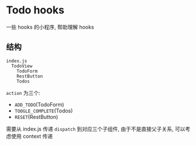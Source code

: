 # Todo hooks

一些 hooks 的小程序, 帮助理解 hooks

## 结构
```
index.js
  TodoView
    TodoForm
    RestButton
    Todos
```
`action` 为三个:
- `ADD_TODO`(TodoForm)
- `TOOGLE_COMPLETE`(Todos)
- `RESET`(RestButton)

需要从 index.js 传递 `dispatch` 到对应三个子组件, 由于不是直接父子关系, 可以考虑使用 context 传递